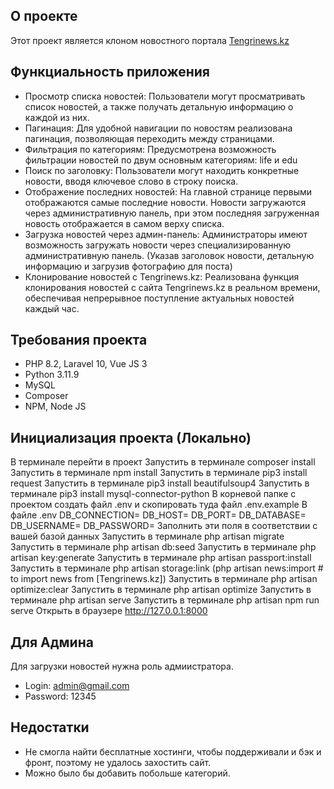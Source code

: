 ## О проекте

Этот проект является клоном новостного портала [Tengrinews.kz](https://tengrinews.kz)

## Функциальность приложения
- Просмотр списка новостей: Пользователи могут просматривать список новостей, а также получать детальную информацию о каждой из них.
- Пагинация: Для удобной навигации по новостям реализована пагинация, позволяющая переходить между страницами.
- Фильтрация по категориям: Предусмотрена возможность фильтрации новостей по двум основным категориям: life и edu
- Поиск по заголовку: Пользователи могут находить конкретные новости, вводя ключевое слово в строку поиска.
- Отображение последних новостей: На главной странице первыми отображаются самые последние новости. Новости загружаются через административную панель, при этом последняя загруженная новость отображается в самом верху списка.
- Загрузка новостей через админ-панель: Администраторы имеют возможность загружать новости через специализированную административную панель. (Указав заголовок новости, детальную информацию и загрузив фотографию для поста)
- Клонирование новостей с Tengrinews.kz: Реализована функция клонирования новостей с сайта Tengrinews.kz в реальном времени, обеспечивая непрерывное поступление актуальных новостей каждый час.

## Требования проекта
- PHP 8.2, Laravel 10, Vue JS 3
- Python 3.11.9
- MySQL 
- Composer
- NPM, Node JS

## Инициализация проекта (Локально)
В терминале перейти в проект
Запустить в терминале composer install
Запустить в терминале npm install
Запустить в терминале pip3 install request
Запустить в терминале pip3 install beautifulsoup4
Запустить в терминале pip3 install mysql-connector-python
В корневой папке с проектом создать файл .env и скопировать туда файл .env.example
В файле .env
DB_CONNECTION=
DB_HOST=
DB_PORT=
DB_DATABASE=
DB_USERNAME=
DB_PASSWORD=
Заполнить эти поля в соответствии с вашей базой данных
Запустить в терминале php artisan migrate
Запустить в терминале php artisan db:seed
Запустить в терминале php artisan key:generate
Запустить в терминале php artisan passport:install 
Запустить в терминале php artisan storage:link
(php artisan news:import  # to import news from [Tengrinews.kz])
Запустить в терминале php artisan optimize:clear
Запустить в терминале php artisan optimize
Запустить в терминале php artisan serve
Запустить в терминале php artisan npm run serve
Открыть в браузере http://127.0.0.1:8000

## Для Админа
Для загрузки новостей нужна роль адмиистратора.
- Login: admin@gmail.com <br/>
- Password: 12345

## Недостатки
- Не смогла найти бесплатные хостинги, чтобы поддерживали и бэк и фронт, поэтому не удалось захостить сайт.
- Можно было бы добавить побольше категорий.
